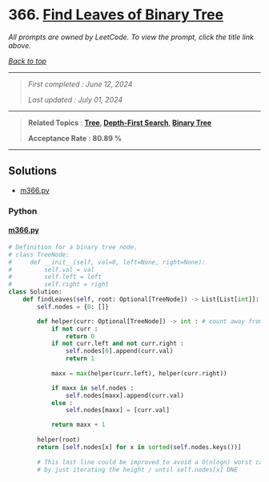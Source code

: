 # 366. [Find Leaves of Binary Tree](<https://leetcode.com/problems/find-leaves-of-binary-tree>)

*All prompts are owned by LeetCode. To view the prompt, click the title link above.*

*[Back to top](<../README.md>)*

------

> *First completed : June 12, 2024*
>
> *Last updated : July 01, 2024*

------

> **Related Topics** : **[Tree](<by_topic/Tree.md>), [Depth-First Search](<by_topic/Depth-First Search.md>), [Binary Tree](<by_topic/Binary Tree.md>)**
>
> **Acceptance Rate** : **80.89 %**

------

## Solutions

- [m366.py](<../my-submissions/m366.py>)
### Python
#### [m366.py](<../my-submissions/m366.py>)
```Python
# Definition for a binary tree node.
# class TreeNode:
#     def __init__(self, val=0, left=None, right=None):
#         self.val = val
#         self.left = left
#         self.right = right
class Solution:
    def findLeaves(self, root: Optional[TreeNode]) -> List[List[int]]:
        self.nodes = {0: []}

        def helper(curr: Optional[TreeNode]) -> int : # count away from leaf
            if not curr :
                return 0
            if not curr.left and not curr.right :
                self.nodes[0].append(curr.val)
                return 1
            
            maxx = max(helper(curr.left), helper(curr.right))

            if maxx in self.nodes :
                self.nodes[maxx].append(curr.val)
            else :
                self.nodes[maxx] = [curr.val]

            return maxx + 1
        
        helper(root)
        return [self.nodes[x] for x in sorted(self.nodes.keys())]
        
        # This last line could be improved to avoid a O(nlogn) worst case linked List
        # by just iterating the height / until self.nodes[x] DNE
```

